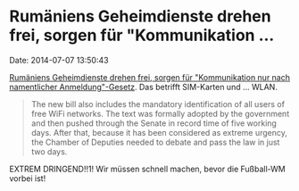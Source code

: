 Rumäniens Geheimdienste drehen frei, sorgen für \"Kommunikation \...
====================================================================

Date: 2014-07-07 13:50:43

[Rumäniens Geheimdienste drehen frei, sorgen für \"Kommunikation nur
nach namentlicher
Anmeldung\"-Gesetz](http://edri.org/romania-no-communication-without-registration/).
Das betrifft SIM-Karten und ... WLAN.

> The new bill also includes the mandatory identification of all users
> of free WiFi networks. The text was formally adopted by the government
> and then pushed through the Senate in record time of five working
> days. After that, because it has been considered as extreme urgency,
> the Chamber of Deputies needed to debate and pass the law in just two
> days.

EXTREM DRINGEND!!1! Wir müssen schnell machen, bevor die Fußball-WM
vorbei ist!
